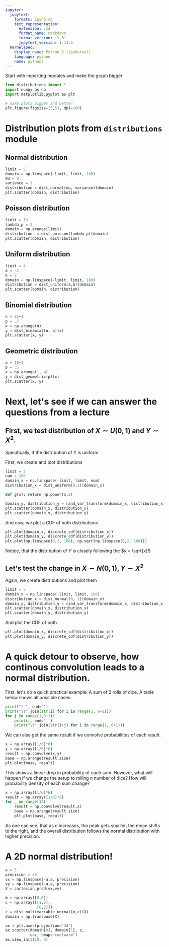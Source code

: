 ```yaml
---
jupyter:
  jupytext:
    formats: ipynb,md
    text_representation:
      extension: .md
      format_name: markdown
      format_version: '1.3'
      jupytext_version: 1.14.5
  kernelspec:
    display_name: Python 3 (ipykernel)
    language: python
    name: python3
---
```


Start with importing modules and make the graph bigger

```python
from distributions import *
import numpy as np
import matplotlib.pyplot as plt

# make plots bigger and better
plt.figure(figsize=(5,5), dpi=160)
```

<!-- #region jp-MarkdownHeadingCollapsed=true -->
# Distribution plots from `distributions` module
<!-- #endregion -->

## Normal distribution 

```python
limit = 5
domain = np.linspace(-limit, limit, 100)
mu = 0
variance = 1
distribution = dist_normal(mu, variance)(domain)
plt.scatter(domain, distribution)
```

## Poisson distribution

```python
limit = 13
lambda_p = 3
domain = np.arange(limit)
distribution  = dist_poisson(lambda_p)(domain)
plt.scatter(domain, distribution)
```

## Uniform distribution

```python
limit = 4
a = -2
b = 2
domain = np.linspace(-limit, limit, 100)
distribution = dist_uniform(a,b)(domain)
plt.scatter(domain, distribution)
```

## Binomial distribution

```python
n = 25+1
p = .7
x = np.arange(n)
y = dist_binomial(n, p)(x)
plt.scatter(x, y)
```

## Geometric distribution

```python
a = 10+1
p = .5
x = np.arange(1, a)
y = dist_geometric(p)(x)
plt.scatter(x, y)
```

# Next, let's see if we can answer the questions from a lecture


## First, we test distribution of $X \sim U(0,1)$ and $Y \sim X^2$. 
Specifically, if the distribution of Y is uniform.


First, we create and plot distributions

```python
limit = 2
num = 100
domain_x = np.linspace(-limit, limit, num)
distribution_x = dist_uniform(0,1)(domain_x)

def g(x): return np.power(x,2)

domain_y, distribution_y = rand_var_transform(domain_x, distribution_x, g)
plt.scatter(domain_x, distribution_x)
plt.scatter(domain_y, distribution_y)
```

And now, we plot a CDF of both distributions

```python
plt.plot(domain_x, discrete_cdf(distribution_x))
plt.plot(domain_y, discrete_cdf(distribution_y))
plt.plot(np.linspace(0,2, 100), np.sqrt(np.linspace(0,2, 100)))
```

Notice, that the distribution of $Y$ is closely following the $y = \sqrt{x}$ 


## Let's test the change in $X \sim N(0,1), Y \sim X^2$

Again, we create distributions and plot them

```python
limit = 5
domain_x = np.linspace(-limit, limit, 100)
distribution_x = dist_normal(0, 1)(domain_x)
domain_y, distribution_y = rand_var_transform(domain_x, distribution_x, g)
plt.scatter(domain_x, distribution_x)
plt.scatter(domain_y, distribution_y)
```

And plot the CDF of both

```python
plt.plot(domain_x, discrete_cdf(distribution_x))
plt.plot(domain_y, discrete_cdf(distribution_y))
```

# A quick detour to observe, how continous convolution leads to a normal distribution.


First, let's do a quick practical example: A sum of 2 rolls of dice. A table
below shows all possible cases:

```python
print("/ ", end='')
print("\t".join(str(i) for i in range(1, 6+1)))
for j in range(1,6+1):
    print(j, end=' ') 
    print("\t".join(str(i+j) for i in range(1, 6+1)))    
```

We can also get the same result if we convolve probabilities of each result.

```python
x = np.array([1/6]*6)
y = np.array([1/6]*6)
result = np.convolve(x,y)
base = np.arange(result.size)
plt.plot(base, result)
```

This shows a linear drop in probability of each sum. However, what will happen 
if we change the setup to rolling $n$ number of dice? How will probability
density of each sum change?

```python
x = np.array([1/6]*6)
result = np.array([1/6]*6)
for _ in range(13):
    result = np.convolve(result,x)
    base = np.arange(result.size)
    plt.plot(base, result)
```

As one can see, that as $n$ increases, the peak gets smaller, the mean shifts 
to the right, and the overall distribution follows the normal distribution with
higher precision.


# A 2D normal distribution!

```python
a = 5
precision = 40
vx = np.linspace(-a,a, precision)
vy = np.linspace(-a,a, precision)
X = cartesian_prod(vx,vy)

m = np.array([0,0])
c = np.array([[1,0],
              [0,2]])
z = dist_multivariable_normal(m,c)(X)
domain = np.transpose(X)

ax = plt.axes(projection='3d')
ax.scatter(domain[0], domain[1], z, 
           c=z, cmap="coolwarm")
ax.view_init(10, 0)
```
